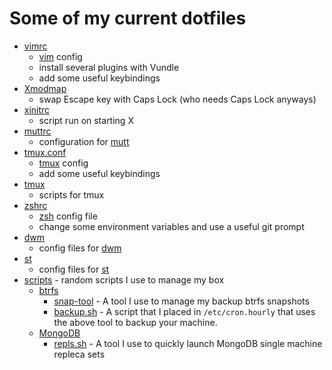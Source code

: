 # Some of my current dotfiles

- [vimrc](vimrc)
  - [vim](http://www.vim.org/) config
  - install several plugins with Vundle
  - add some useful keybindings
- [Xmodmap](Xmodmap)
  - swap Escape key with Caps Lock (who needs Caps Lock anyways)
- [xinitrc](xinitrc)
  - script run on starting X
- [muttrc](muttrc)
  - configuration for [mutt](http://www.mutt.org/)
- [tmux.conf](tmux.conf)
  - [tmux](https://tmux.github.io/) config
  - add some useful keybindings
- [tmux](tmux/)
  - scripts for tmux
- [zshrc](zshrc)
  - [zsh](http://www.zsh.org/) config file
  - change some environment variables and use a useful git prompt
- [dwm](dwm/)
  - config files for [dwm](http://dwm.suckless.org/)
- [st](st/)
  - config files for [st](http://st.suckless.org/)
- [scripts](scripts/) - random scripts I use to manage my box
    - [btrfs](https://btrfs.wiki.kernel.org/index.php/Main_Page)
      - [snap-tool](scripts/snap-tool) - A tool I use to manage my backup btrfs snapshots
      - [backup.sh](scripts/backup.sh) - A script that I placed in `/etc/cron.hourly` that uses the above tool to backup your machine.
    - [MongoDB](https://www.mongodb.org/)
      - [repls.sh](scripts/repls.sh) - A tool I use to quickly launch MongoDB single machine repleca sets
